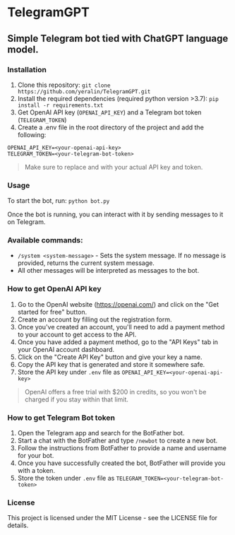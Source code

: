 # TelegramGPT
## Simple Telegram bot tied with ChatGPT language model.

### Installation
1. Clone this repository:
`git clone https://github.com/yeralin/TelegramGPT.git`
2. Install the required dependencies (required python version >3.7):
`pip install -r requirements.txt`
3. Get OpenAI API key (`OPENAI_API_KEY`) and a Telegram bot token (`TELEGRAM_TOKEN`)
4. Create a .env file in the root directory of the project and add the following:
```
OPENAI_API_KEY=<your-openai-api-key>
TELEGRAM_TOKEN=<your-telegram-bot-token>
```
> Make sure to replace <your-openai-api-key> and <your-telegram-bot-token> with your actual API key and token.

### Usage
To start the bot, run: `python bot.py`

Once the bot is running, you can interact with it by sending messages to it on Telegram.

### Available commands:
* `/system <system-message>` - Sets the system message. If no message is provided, returns the current system message.
* All other messages will be interpreted as messages to the bot.
  
### How to get OpenAI API key
1. Go to the OpenAI website (https://openai.com/) and click on the "Get started for free" button.
2. Create an account by filling out the registration form.
3. Once you've created an account, you'll need to add a payment method to your account to get access to the API.
4. Once you have added a payment method, go to the "API Keys" tab in your OpenAI account dashboard.
5. Click on the "Create API Key" button and give your key a name.
6. Copy the API key that is generated and store it somewhere safe.
7. Store the API key under `.env` file as `OPENAI_API_KEY=<your-openai-api-key>`
> OpenAI offers a free trial with $200 in credits, so you won't be charged if you stay within that limit.
  
### How to get Telegram Bot token
1. Open the Telegram app and search for the BotFather bot.
2. Start a chat with the BotFather and type `/newbot` to create a new bot.
3. Follow the instructions from BotFather to provide a name and username for your bot.
4. Once you have successfully created the bot, BotFather will provide you with a token.
5. Store the token under `.env` file as `TELEGRAM_TOKEN=<your-telegram-bot-token>`

### License

This project is licensed under the MIT License - see the LICENSE file for details.
